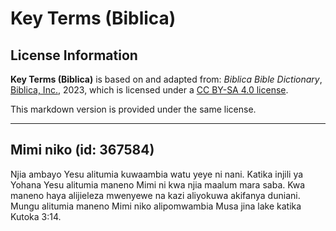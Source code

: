 # Key Terms (Biblica)

## License Information

**Key Terms (Biblica)** is based on and adapted from: _Biblica Bible Dictionary_, [Biblica, Inc.](https://www.biblica.com/), 2023, which is licensed under a [CC BY-SA 4.0 license](https://creativecommons.org/licenses/by-sa/4.0/legalcode.en).

This markdown version is provided under the same license.



--------------------------------

## Mimi niko (id: 367584)

Njia ambayo Yesu alitumia kuwaambia watu yeye ni nani. Katika injili ya Yohana Yesu alitumia maneno Mimi ni kwa njia maalum mara saba. Kwa maneno haya alijieleza mwenyewe na kazi aliyokuwa akifanya duniani. Mungu alitumia maneno Mimi niko alipomwambia Musa jina lake katika Kutoka 3:14\.


